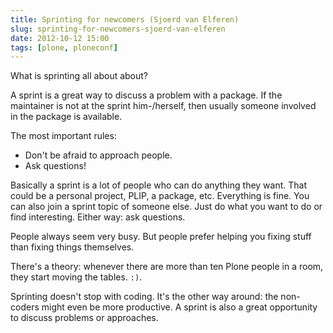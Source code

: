 ```yaml
---
title: Sprinting for newcomers (Sjoerd van Elferen)
slug: sprinting-for-newcomers-sjoerd-van-elferen
date: 2012-10-12 15:00
tags: [plone, ploneconf]
---
```


What is sprinting all about about?

A sprint is a great way to discuss a problem with a package. If the
maintainer is not at the sprint him-/herself, then usually someone
involved in the package is available.

The most important rules:

   - Don't be afraid to approach people.
   - Ask questions!

Basically a sprint is a lot of people who can do anything they
want. That could be a personal project, PLIP, a package,
etc. Everything is fine. You can also join a sprint topic of someone
else. Just do what you want to do or find interesting. Either way: ask
questions.

People always seem very busy. But people prefer helping you fixing
stuff than fixing things themselves.

There's a theory: whenever there are more than ten Plone people in a
room, they start moving the tables. `:)`.

Sprinting doesn't stop with coding. It's the other way around: the
non-coders might even be more productive. A sprint is also a great
opportunity to discuss problems or approaches.

